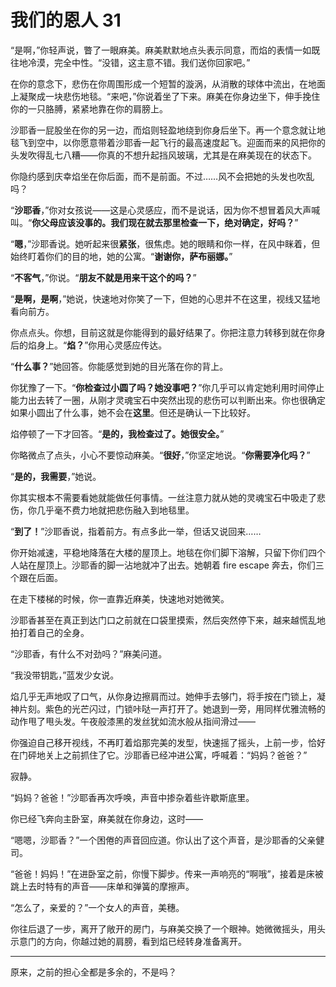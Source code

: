 # 我们的恩人 31

“是啊，”你轻声说，瞥了一眼麻美。麻美默默地点头表示同意，而焰的表情一如既往地冷漠，完全中性。“没错，这主意不错。我们送你回家吧。”

在你的意念下，悲伤在你周围形成一个短暂的漩涡，从消散的球体中流出，在地面上凝聚成一块悲伤地毯。“来吧，”你说着坐了下来。麻美在你身边坐下，伸手挽住你的一只胳膊，紧紧地靠在你的肩膀上。

沙耶香一屁股坐在你的另一边，而焰则轻盈地绕到你身后坐下。再一个意念就让地毯飞到空中，以你愿意带着沙耶香一起飞行的最高速度起飞。迎面而来的风把你的头发吹得乱七八糟——你真的不想升起挡风玻璃，尤其是在麻美现在的状态下。

你隐约感到庆幸焰坐在你后面，而不是前面。不过……风不会把她的头发也吹乱吗？

“**沙耶香**，”你对女孩说——这是心灵感应，而不是说话，因为你不想冒着风大声喊叫。“**你父母应该没事的。我们现在就去那里检查一下，绝对确定，好吗？**”

“**嗯**，”沙耶香说。她听起来很**紧张**，很焦虑。她的眼睛和你一样，在风中眯着，但始终盯着你们的目的地，她的公寓。“**谢谢你，萨布丽娜。**”

“**不客气**，”你说。“**朋友不就是用来干这个的吗？**”

“**是啊，是啊**，”她说，快速地对你笑了一下，但她的心思并不在这里，视线又猛地看向前方。

你点点头。你想，目前这就是你能得到的最好结果了。你把注意力转移到就在你身后的焰身上。“**焰？**”你用心灵感应传达。

“**什么事？**”她回答。你能感觉到她的目光落在你的背上。

你犹豫了一下。“**你检查过小圆了吗？她没事吧？**”你几乎可以肯定她利用时间停止能力出去转了一圈，从刚才灵魂宝石中突然出现的悲伤可以判断出来。你也很确定如果小圆出了什么事，她不会在**这里**。但还是确认一下比较好。

焰停顿了一下才回答。“**是的，我检查过了。她很安全。**”

你略微点了点头，小心不要惊动麻美。“**很好**，”你坚定地说。“**你需要净化吗？**”

“**是的，我需要**，”她说。

你其实根本不需要看她就能做任何事情。一丝注意力就从她的灵魂宝石中吸走了悲伤，你几乎毫不费力地就把悲伤融入到地毯里。

“**到了！**”沙耶香说，指着前方。有点多此一举，但话又说回来……

你开始减速，平稳地降落在大楼的屋顶上。地毯在你们脚下溶解，只留下你们四个人站在屋顶上。沙耶香的脚一沾地就冲了出去。她朝着 fire escape 奔去，你们三个跟在后面。

在走下楼梯的时候，你一直靠近麻美，快速地对她微笑。

沙耶香甚至在真正到达门口之前就在口袋里摸索，然后突然停下来，越来越慌乱地拍打着自己的全身。

“沙耶香，有什么不对劲吗？”麻美问道。

“我没带钥匙，”蓝发少女说。

焰几乎无声地叹了口气，从你身边擦肩而过。她伸手去够门，将手按在门锁上，凝神片刻。紫色的光芒闪过，门锁咔哒一声打开了。她退到一旁，用同样优雅流畅的动作甩了甩头发。午夜般漆黑的发丝犹如流水般从指间滑过——

你强迫自己移开视线，不再盯着焰那完美的发型，快速摇了摇头，上前一步，恰好在门砰地关上之前抓住了它。沙耶香已经冲进公寓，呼喊着：“妈妈？爸爸？”

寂静。

“妈妈？爸爸！”沙耶香再次呼唤，声音中掺杂着些许歇斯底里。

你已经飞奔向主卧室，麻美就在你身边，这时——

“嗯嗯，沙耶香？”一个困倦的声音回应道。你认出了这个声音，是沙耶香的父亲健司。

“爸爸！妈妈！”在进卧室之前，你慢下脚步。传来一声响亮的“啊哦”，接着是床被跳上去时特有的声音——床单和弹簧的摩擦声。

“怎么了，亲爱的？”一个女人的声音，美穗。

你往后退了一步，离开了敞开的房门，与麻美交换了一个眼神。她微微摇头，用头示意门的方向，你越过她的肩膀，看到焰已经转身准备离开。

---

原来，之前的担心全都是多余的，不是吗？

